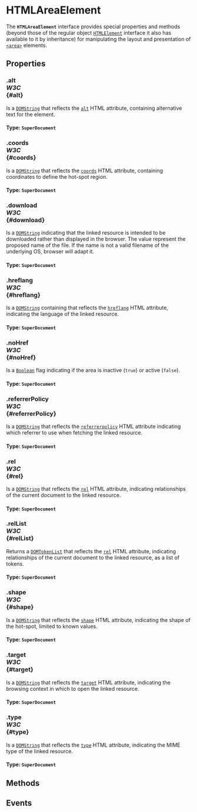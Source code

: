 # HTMLAreaElement

<div class='overview'>The <strong><code>HTMLAreaElement</code></strong> interface provides special properties and methods (beyond those of the regular object <a href="/en-US/docs/Web/API/HTMLElement" title="The HTMLElement interface represents any HTML element. Some elements directly implement this interface, while others implement it via an interface that inherits it."><code>HTMLElement</code></a> interface it also has available to it by inheritance) for manipulating the layout and presentation of <a href="/en-US/docs/Web/HTML/Element/area" title="The HTML <area> element defines a hot-spot region on an image, and optionally associates it with a hypertext link. This element is used only within a <map> element."><code>&lt;area&gt;</code></a> elements.</div>

## Properties

### .alt <div class="specs"><i>W3C</i></div> {#alt}

Is a <a href="/en-US/docs/Web/API/DOMString" title="DOMString is a UTF-16 String. As JavaScript already uses such strings, DOMString is mapped directly to a String."><code>DOMString</code></a> that reflects the <code><a href="/en-US/docs/Web/HTML/Element/area#attr-alt">alt</a></code> HTML attribute, containing alternative text for the element.

#### **Type**: `SuperDocument`

### .coords <div class="specs"><i>W3C</i></div> {#coords}

Is a <a href="/en-US/docs/Web/API/DOMString" title="DOMString is a UTF-16 String. As JavaScript already uses such strings, DOMString is mapped directly to a String."><code>DOMString</code></a> that reflects the <code><a href="/en-US/docs/Web/HTML/Element/area#attr-coords">coords</a></code> HTML attribute, containing coordinates to define the hot-spot region.

#### **Type**: `SuperDocument`

### .download <div class="specs"><i>W3C</i></div> {#download}

Is a <a href="/en-US/docs/Web/API/DOMString" title="DOMString is a UTF-16 String. As JavaScript already uses such strings, DOMString is mapped directly to a String."><code>DOMString</code></a> indicating that the linked resource is intended to be downloaded rather than displayed in the browser. The value represent the proposed name of the file. If the name is not a valid filename of the underlying OS, browser will adapt it.

#### **Type**: `SuperDocument`

### .hreflang <div class="specs"><i>W3C</i></div> {#hreflang}

Is a <a href="/en-US/docs/Web/API/DOMString" title="DOMString is a UTF-16 String. As JavaScript already uses such strings, DOMString is mapped directly to a String."><code>DOMString</code></a> containing that reflects the <code><a href="/en-US/docs/Web/HTML/Element/area#attr-hreflang">hreflang</a></code> HTML attribute, indicating the language of the linked resource.

#### **Type**: `SuperDocument`

### .noHref <div class="specs"><i>W3C</i></div> {#noHref}

Is a <a href="/en-US/docs/Web/JavaScript/Reference/Global_Objects/Boolean" title="The Boolean object is an object wrapper for a boolean value."><code>Boolean</code></a> flag indicating if the area is inactive (<code>true</code>) or active (<code>false</code>).

#### **Type**: `SuperDocument`

### .referrerPolicy <div class="specs"><i>W3C</i></div> {#referrerPolicy}

Is a <a href="/en-US/docs/Web/API/DOMString" title="DOMString is a UTF-16 String. As JavaScript already uses such strings, DOMString is mapped directly to a String."><code>DOMString</code></a> that reflects the <code><a href="/en-US/docs/Web/HTML/Element/area#attr-referrerpolicy">referrerpolicy</a></code> HTML attribute indicating which referrer to use when fetching the linked resource.

#### **Type**: `SuperDocument`

### .rel <div class="specs"><i>W3C</i></div> {#rel}

Is a <a href="/en-US/docs/Web/API/DOMString" title="DOMString is a UTF-16 String. As JavaScript already uses such strings, DOMString is mapped directly to a String."><code>DOMString</code></a> that reflects the <code><a href="/en-US/docs/Web/HTML/Element/area#attr-rel">rel</a></code> HTML attribute, indicating relationships of the current document to the linked resource.

#### **Type**: `SuperDocument`

### .relList <div class="specs"><i>W3C</i></div> {#relList}

Returns a <a href="/en-US/docs/Web/API/DOMTokenList" title="The DOMTokenList interface represents a set of space-separated tokens. Such a set is returned by Element.classList, HTMLLinkElement.relList, HTMLAnchorElement.relList, HTMLAreaElement.relList, HTMLIframeElement.sandbox, or HTMLOutputElement.htmlFor. It is indexed beginning with 0 as with JavaScript Array objects. DOMTokenList is always case-sensitive."><code>DOMTokenList</code></a> that reflects the <code><a href="/en-US/docs/Web/HTML/Element/area#attr-rel">rel</a></code> HTML attribute, indicating relationships of the current document to the linked resource, as a list of tokens.

#### **Type**: `SuperDocument`

### .shape <div class="specs"><i>W3C</i></div> {#shape}

Is a <a href="/en-US/docs/Web/API/DOMString" title="DOMString is a UTF-16 String. As JavaScript already uses such strings, DOMString is mapped directly to a String."><code>DOMString</code></a> that reflects the <code><a href="/en-US/docs/Web/HTML/Element/area#attr-shape">shape</a></code> HTML attribute, indicating the shape of the hot-spot, limited to known values.

#### **Type**: `SuperDocument`

### .target <div class="specs"><i>W3C</i></div> {#target}

Is a <a href="/en-US/docs/Web/API/DOMString" title="DOMString is a UTF-16 String. As JavaScript already uses such strings, DOMString is mapped directly to a String."><code>DOMString</code></a> that reflects the <code><a href="/en-US/docs/Web/HTML/Element/area#attr-target">target</a></code> HTML attribute, indicating the browsing context in which to open the linked resource.

#### **Type**: `SuperDocument`

### .type <div class="specs"><i>W3C</i></div> {#type}

Is a <a href="/en-US/docs/Web/API/DOMString" title="DOMString is a UTF-16 String. As JavaScript already uses such strings, DOMString is mapped directly to a String."><code>DOMString</code></a> that reflects the <code><a href="/en-US/docs/Web/HTML/Element/area#attr-type">type</a></code> HTML attribute, indicating the MIME type of the linked resource.

#### **Type**: `SuperDocument`

## Methods

## Events
